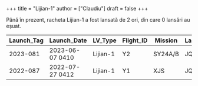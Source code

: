 +++
title = "Lijian-1"
author = ["Claudiu"]
draft = false
+++

Până în prezent, racheta Lijian-1 a fost lansată de 2 ori, din care 0 lansări au eșuat.

| Launch_Tag | Launch_Date     | LV_Type  | Flight_ID | Mission | Launch_Site | Country | Outcome |
|------------|-----------------|----------|-----------|---------|-------------|---------|---------|
| 2023-081   | 2023-06-07 0410 | Lijian-1 | Y2        | SY24A/B | JQ LC130    | CN      | S       |
| 2022-087   | 2022-07-27 0412 | Lijian-1 | Y1        | XJS     | JQ LC130    | CN      | S       |
